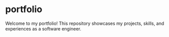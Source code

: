 # portfolio
Welcome to my portfolio! This repository showcases my projects, skills, and experiences as a software engineer.
